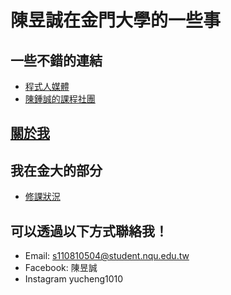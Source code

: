 # 陳昱誠在金門大學的一些事
## 一些不錯的連結
* [程式人媒體](http://programmermedia.org/root/%E7%A8%8B%E5%BC%8F%E4%BA%BA/)
* [陳鍾誠的課程社團](https://www.facebook.com/groups/ccccourse)
## [關於我](myblog/me.md)
## 我在金大的部分
* [修課狀況](csie/myclass.md)
## 可以透過以下方式聯絡我！
* Email: s110810504@student.nqu.edu.tw
* Facebook: 陳昱誠
* Instagram yucheng1010
